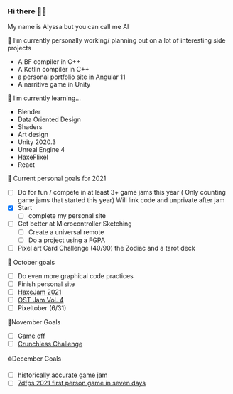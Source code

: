 ### Hi there :frog::rainbow:
My name is Alyssa but you can call me Al

🔭 I’m currently personally working/ planning out on a lot of interesting side projects 
- A BF compiler in C++
- A Kotlin compiler in C++ 
- a personal portfolio site in Angular 11
- A narritive game in Unity

🌱 I’m currently learning... 
- Blender
- Data Oriented Design 
- Shaders
- Art design
- Unity 2020.3
- Unreal Engine 4
- HaxeFlixel
- React

:cherry_blossom: Current personal goals for 2021
- [ ] Do for fun / compete in at least 3+ game jams this year ( Only counting game jams that started this year) Will link code and unprivate after jam
- [x] Start 
    - [ ] complete my personal site
- [ ] Get better at Microcontroller Sketching
    - [ ] Create a universal remote
    - [ ] Do a project using a FGPA
- [ ] Pixel art Card Challenge (40/90) the Zodiac and a tarot deck

👻 October goals
- [ ] Do even more graphical code practices
- [ ] Finish personal site
- [ ] [HaxeJam 2021](https://itch.io/jam/haxejam-2021)
- [ ] [OST Jam Vol. 4](https://itch.io/jam/ost-jam-vol-4)
- [ ] Pixeltober (6/31)

🍁November Goals
- [ ] [Game off](https://itch.io/jam/game-off-2021)
- [ ] [Crunchless Challenge](https://itch.io/jam/crunchless-challenge)

 ❄️December Goals
- [ ]  [historically accurate game jam](https://itch.io/jam/historically-accurate-5)
- [ ]  [7dfps 2021 first person game in seven days](https://itch.io/jam/7dfps-2021)
